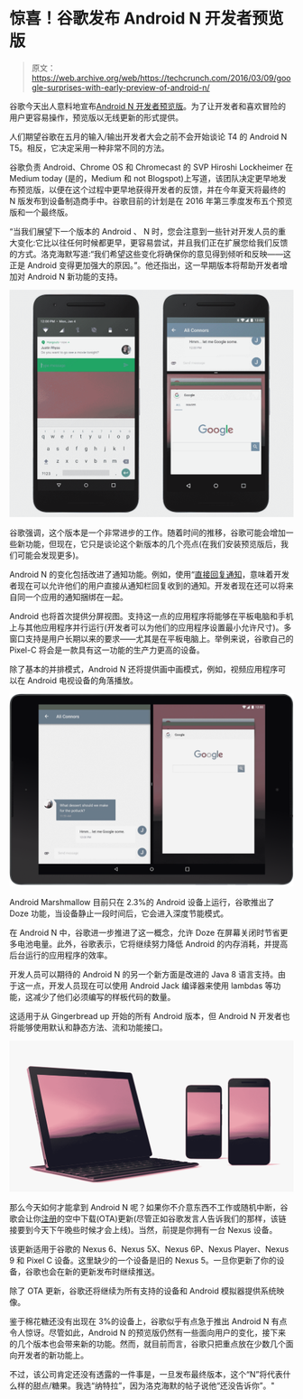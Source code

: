 # 惊喜！谷歌发布 Android N 开发者预览版

> 原文：<https://web.archive.org/web/https://techcrunch.com/2016/03/09/google-surprises-with-early-preview-of-android-n/>

谷歌今天出人意料地宣布[Android N 开发者预览版](https://web.archive.org/web/20221007024949/http://developer.android.com/preview/index.html?utm_campaign=android_launch_n_030916&utm_source=anddev&utm_medium=blog)。为了让开发者和喜欢冒险的用户更容易操作，预览版以无线更新的形式提供。

人们期望谷歌在五月的输入/输出开发者大会之前不会开始谈论 T4 的 Android N T5。相反，它决定采用一种非常不同的方法。

谷歌负责 Android、Chrome OS 和 Chromecast 的 SVP Hiroshi Lockheimer 在 Medium today (是的，Medium 和 not Blogspot)上写道，该团队决定更早地发布预览版，以便在这个过程中更早地获得开发者的反馈，并在今年夏天将最终的 N 版发布到设备制造商手中。谷歌目前的计划是在 2016 年第三季度发布五个预览版和一个最终版。

“当我们展望下一个版本的 Android 、 N 时，您会注意到一些针对开发人员的重大变化:它比以往任何时候都更早，更容易尝试，并且我们正在扩展您给我们反馈的方式。洛克海默写道:“我们希望这些变化将确保你的意见得到倾听和反映——这正是 Android 变得更加强大的原因。”。他还指出，这一早期版本将帮助开发者增加对 Android N 新功能的支持。

![android-n-side-by](img/2254faa22da84e86c43601f2434382c4.png)

谷歌强调，这个版本是一个非常进步的工作。随着时间的推移，谷歌可能会增加一些新功能，但现在，它只是谈论这个新版本的几个亮点(在我们安装预览版后，我们可能会发现更多)。

Android N 的变化包括改进了通知功能。例如，使用“[直接回复通知](https://web.archive.org/web/20221007024949/http://developer.android.com/preview/features/notification-updates.html#direct)，意味着开发者现在可以允许他们的用户直接从通知栏回复收到的通知。开发者现在还可以将来自同一个应用的通知捆绑在一起。

Android 也将首次提供分屏视图。支持这一点的应用程序将能够在平板电脑和手机上与其他应用程序并行运行(开发者可以为他们的应用程序设置最小允许尺寸)。多窗口支持是用户长期以来的要求——尤其是在平板电脑上。举例来说，谷歌自己的 Pixel-C 将会是一款具有这一功能的生产力更高的设备。

除了基本的并排模式，Android N 还将提供画中画模式，例如，视频应用程序可以在 Android 电视设备的角落播放。

![MultiWindow_DevBlog_Tablet_160308_01_N9](img/b26f6fd1d848459f2ad56e3407ee17af.png)

Android Marshmallow 目前只在 2.3%的 Android 设备上运行，谷歌推出了 Doze 功能，当设备静止一段时间后，它会进入深度节能模式。

在 Android N 中，谷歌进一步推进了这一概念，允许 Doze 在屏幕关闭时节省更多电池电量。此外，谷歌表示，它将继续努力降低 Android 的内存消耗，并提高后台运行的应用程序的效率。

开发人员可以期待的 Android N 的另一个新方面是改进的 Java 8 语言支持。由于这一点，开发人员现在可以使用 Android Jack 编译器来使用 lambdas 等功能，这减少了他们必须编写的样板代码的数量。

这适用于从 Gingerbread up 开始的所有 Android 版本，但 Android N 开发者也将能够使用默认和静态方法、流和功能接口。

![N_Developer_Preview_Hero_WhiteBackground_resized](img/f7f7d6b9e3dc94f289847de7c2606376.png)

那么今天如何才能拿到 Android N 呢？如果你不介意东西不工作或随机中断，谷歌会让你[注册](https://web.archive.org/web/20221007024949/http://www.google.com/android/beta)的空中下载(OTA)更新(尽管正如谷歌发言人告诉我们的那样，该链接要到今天下午晚些时候才会上线)。当然，前提是你拥有一台 Nexus 设备。

该更新适用于谷歌的 Nexus 6、Nexus 5X、Nexus 6P、Nexus Player、Nexus 9 和 Pixel C 设备。这里缺少的一个设备是旧的 Nexus 5。一旦你更新了你的设备，谷歌也会在新的更新发布时继续推送。

除了 OTA 更新，谷歌还将继续为所有支持的设备和 Android 模拟器提供系统映像。

鉴于棉花糖还没有出现在 3%的设备上，谷歌似乎有点急于推出 Android N 有点令人惊讶。尽管如此，Android N 的预览版仍然有一些面向用户的变化，接下来的几个版本也会带来新的功能。然而，就目前而言，谷歌只把重点放在少数几个面向开发者的新功能上。

不过，该公司肯定还没有透露的一件事是，一旦发布最终版本，这个“N”将代表什么样的甜点/糖果。我选“纳特拉”，因为洛克海默的帖子说他“还没告诉你”。"